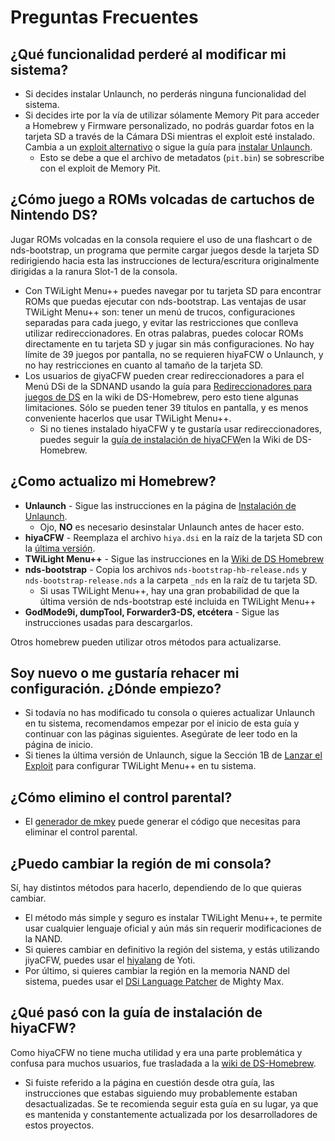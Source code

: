 ---
---

# Preguntas Frecuentes

## ¿Qué funcionalidad perderé al modificar mi sistema?
- Si decides instalar Unlaunch, no perderás ninguna funcionalidad del sistema.
- Si decides irte por la vía de utilizar sólamente Memory Pit para acceder a Homebrew y Firmware personalizado, no podrás guardar fotos en la tarjeta SD a través de la Cámara DSi mientras el exploit esté instalado. Cambia a un [exploit alternativo](alternate-exploits) o sigue la guía para [instalar Unlaunch](installing-unlaunch).
   - Esto se debe a que el archivo de metadatos (`pit.bin`) se sobrescribe con el exploit de Memory Pit.

## ¿Cómo juego a ROMs volcadas de cartuchos de Nintendo DS?
Jugar ROMs volcadas en la consola requiere el uso de una flashcart o de nds-bootstrap, un programa que permite cargar juegos desde la tarjeta SD redirigiendo hacia esta las instrucciones de lectura/escritura originalmente dirigidas a la ranura Slot-1 de la consola.
- Con TWiLight Menu++ puedes navegar por tu tarjeta SD para encontrar ROMs que puedas ejecutar con nds-bootstrap. Las ventajas de usar TWiLight Menu++ son: tener un menú de trucos, configuraciones separadas para cada juego, y evitar las restricciones que conlleva utilizar redireccionadores. En otras palabras, puedes colocar ROMs directamente en tu tarjeta SD y jugar sin más configuraciones. No hay límite de 39 juegos por pantalla, no se requieren hiyaFCW o Unlaunch, y no hay restricciones en cuanto al tamaño de la tarjeta SD.
- Los usuarios de giyaCFW pueden crear redireccionadores a para el Menú DSi de la SDNAND usando la guía para [Redireccionadores para juegos de DS](https://wiki.ds-homebrew.com/ds-index/forwarders?tab=tab-dsi-sd-card) en la wiki de DS-Homebrew, pero esto tiene algunas limitaciones. Sólo se pueden tener 39 títulos en pantalla, y es menos conveniente hacerlos que usar TWiLight Menu++.
   - Si no tienes instalado hiyaCFW y te gustaría usar redireccionadores, puedes seguir la [guía de instalación de hiyaCFW](https://wiki.ds-homebrew.com/hiyacfw/installing)en la Wiki de DS-Homebrew.

## ¿Como actualizo mi Homebrew?
- **Unlaunch** - Sigue las instrucciones en la página de [Instalación de Unlaunch](installing-unlaunch).
   - Ojo, **NO** es necesario desinstalar Unlaunch antes de hacer esto.
- **hiyaCFW** - Reemplaza el archivo `hiya.dsi` en la raíz de la tarjeta SD con la [última versión](https://github.com/RocketRobz/hiyaCFW/releases).
- **TWiLight Menu++** - Sigue las instrucciones en la [Wiki de DS Homebrew](https://wiki.ds-homebrew.com/twilightmenu/updating-dsi)
- **nds-bootstrap** - Copia los archivos `nds-bootstrap-hb-release.nds` y `nds-bootstrap-release.nds` a la carpeta `_nds` en la raíz de tu tarjeta SD.
   - Si usas TWiLight Menu++, hay una gran probabilidad de que la última versión de nds-bootstrap esté incluida en TWiLight Menu++
- **GodMode9i, dumpTool, Forwarder3-DS, etcétera** - Sigue las instrucciones usadas para descargarlos.

Otros homebrew pueden utilizar otros métodos para actualizarse.

## Soy nuevo o me gustaría rehacer mi configuración. ¿Dónde empiezo?
- Si todavía no has modificado tu consola o quieres actualizar Unlaunch en tu sistema, recomendamos empezar por el inicio de esta guía y continuar con las páginas siguientes. Asegúrate de leer todo en la página de inicio.
- Si tienes la última versión de Unlaunch, sigue la Sección 1B de [Lanzar el Exploit](launching-the-exploit.html#twilight-menu) para configurar TWiLight Menu++ en tu sistema.

## ¿Cómo elimino el control parental?
- El [generador de mkey](https://mkey.salthax.org) puede generar el código que necesitas para eliminar el control parental.

## ¿Puedo cambiar la región de mi consola?
Sí, hay distintos métodos para hacerlo, dependiendo de lo que quieras cambiar.
- El método más simple y seguro es instalar TWiLight Menu++, te permite usar cualquier lenguaje oficial y aún más sin requerir modificaciones de la NAND.
- Si quieres cambiar en definitivo la región del sistema, y estás utilizando jiyaCFW, puedes usar el [hiyalang](https://github.com/Yoti/cli_hiyalang/releases) de Yoti.
- Por último, si quieres cambiar la región en la memoria NAND del sistema, puedes usar el [DSi Language Patcher](https://gbatemp.net/threads/release-dsi-language-patcher.582836/) de Mighty Max.

## ¿Qué pasó con la guía de instalación de hiyaCFW?
Como hiyaCFW no tiene mucha utilidad y era una parte problemática y confusa para muchos usuarios, fue trasladada a la [wiki de DS-Homebrew](https://wiki.ds-homebrew.com/hiyacfw/installing).
- Si fuiste referido a la página en cuestión desde otra guía, las instrucciones que estabas siguiendo muy probablemente estaban desactualizadas. Se te recomienda seguir esta guía en su lugar, ya que es mantenida y constantemente actualizada por los desarrolladores de estos proyectos.
